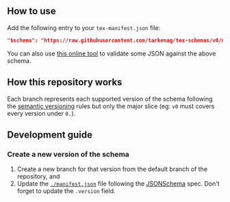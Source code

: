 ## How to use

Add the following entry to your `tex-manifest.json` file:

```json
"$schema": "https://raw.githubusercontent.com/tarkenag/tex-schemas/v0/manifest.json"
```

You can also use [this online tool](https://jsonschemalint.com/#!/version/draft-07/markup/json) to validate some JSON against the above schema.

## How this repository works

Each branch represents each supported version of the schema following the [semantic versioning](https://semver.org/) rules but only the major slice (eg: `v0` must covers every version under `0.`).

## Development guide

### Create a new version of the schema

1. Create a new branch for that version from the default branch of the repository, and
2. Update the [`./manifest.json`](./manifest.json) file following the [JSONSchema](https://json-schema.org) spec. Don't forget to update the `.version` field.
